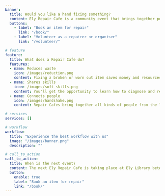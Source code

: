 ```yaml
---
banner:
  title: Would you like a hand fixing something?
  content: Ely Repair Cafe is a community event that brings together people with broken stuff with people who like to fix things.
  buttons:
    - label: "Book an item for repair"
      link: "/book/"
    - label: "Volunteer as a repairer or organiser"
      link: "/volunteer/"

# feature
feature: 
  title: What does a Repair Cafe do?
  features:
  - name: Reduces waste
    icon: /images/reduction.png
    content: Fixing a broken or worn out item saves money and resources, and reduces CO² emissions.
  - name: Shares skills
    icon: /images/soft-skills.png
    content: You'll get the opportunity to learn how to diagnose and repair things, giving you confidence to work on your own items.
  - name: Connects people
    icon: /images/handshake.png
    content: Repair Cafes bring together all kinds of people from the local community in a positive environment.

# services
services: []

# workflow
workflow: 
  title: "Experience the best workflow with us"
  image: "/images/banner.png"
  description: ""

# call_to_action
call_to_action:
  title: When is the next event?
  content: The next Ely Repair Cafe is taking place at Ely Library between 11am and 2pm on Saturday, 25 May 2024 and we'd love to see you there
  button:
    enable: true
    label: "Book an item for repair"
    link: "/book/"
---
```

